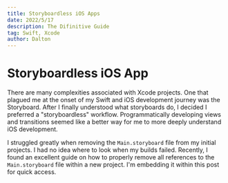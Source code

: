 ```yaml
---
title: Storyboardless iOS Apps 
date: 2022/5/17
description: The Difinitive Guide
tag: Swift, Xcode
author: Dalton
---
```


# Storyboardless iOS App

There are many complexities associated with Xcode projects. One that plagued me at the onset of my Swift and iOS development journey was the Storyboard. After I finally understood what storyboards do, I decided I preferred a "storyboardless" workflow. Programmatically developing views and transitions seemed like a better way for me to more deeply understand iOS development. 

I struggled greatly when removing the `Main.storyboard` file from my initial projects. I had no idea where to look when my builds failed. Recently, I found an excellent guide on how to properly remove all references to the `Main.storyboard` file within a new project. I'm embedding it within this post for quick access.

<script src="https://gist.github.com/daltonturner/6c9c40e862943e52f3bcea3f9a96d719.js"></script>